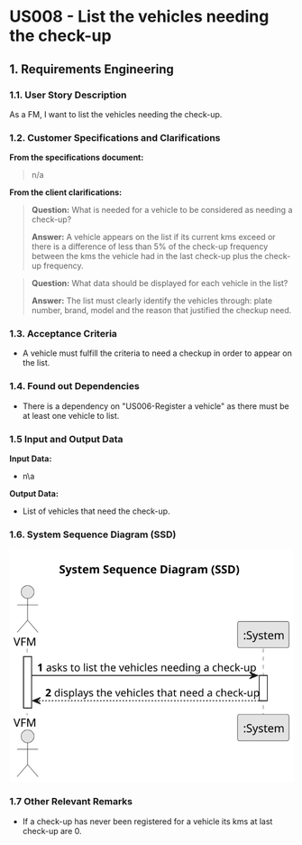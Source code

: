 # US008 - List the vehicles needing the check-up


## 1. Requirements Engineering

### 1.1. User Story Description

As a FM, I want to list the vehicles needing the check-up. 

### 1.2. Customer Specifications and Clarifications 

**From the specifications document:**
 
>n/a

**From the client clarifications:**

> **Question:** What is needed for a vehicle to be considered as needing a check-up?
>
> **Answer:** A vehicle appears on the list if its current kms exceed or there is a difference of less than 5% of the check-up frequency between the kms the vehicle had in the last check-up plus the check-up frequency.

> **Question:** What data should be displayed for each vehicle in the list?
>
> **Answer:** The list must clearly identify the vehicles through: plate number, brand, model and the reason that justified the checkup need.

### 1.3. Acceptance Criteria

* A vehicle must fulfill the criteria to need a checkup in order to appear on the list.

### 1.4. Found out Dependencies

* There is a dependency on "US006-Register a vehicle" as there must be at least one vehicle to list.

### 1.5 Input and Output Data

**Input Data:**

* n\a

**Output Data:**

* List of vehicles that need the check-up.

### 1.6. System Sequence Diagram (SSD)

![System Sequence Diagram - Alternative One](svg/us008-system-sequence-diagram.svg)

### 1.7 Other Relevant Remarks

* If a check-up has never been registered for a vehicle its kms at last check-up are 0. 